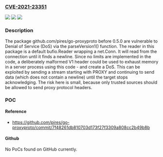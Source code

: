 ### [CVE-2021-23351](https://cve.mitre.org/cgi-bin/cvename.cgi?name=CVE-2021-23351)
![](https://img.shields.io/static/v1?label=Product&message=github.com%2Fpires%2Fgo-proxyproto&color=blue)
![](https://img.shields.io/static/v1?label=Version&message=%3C%200.5.0%20&color=brighgreen)
![](https://img.shields.io/static/v1?label=Vulnerability&message=Denial%20of%20Service%20(DoS)&color=brighgreen)

### Description

The package github.com/pires/go-proxyproto before 0.5.0 are vulnerable to Denial of Service (DoS) via the parseVersion1() function. The reader in this package is a default bufio.Reader wrapping a net.Conn. It will read from the connection until it finds a newline. Since no limits are implemented in the code, a deliberately malformed V1 header could be used to exhaust memory in a server process using this code - and create a DoS. This can be exploited by sending a stream starting with PROXY and continuing to send data (which does not contain a newline) until the target stops acknowledging. The risk here is small, because only trusted sources should be allowed to send proxy protocol headers.

### POC

#### Reference
- https://github.com/pires/go-proxyproto/commit/7f48261db810703d173f27f3309a808cc2b49b8b

#### Github
No PoCs found on GitHub currently.

